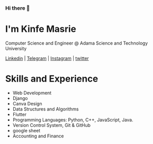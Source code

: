 ### Hi there 👋

# I'm Kinfe Masrie
Computer Science and Engineer @ Adama Science and Technology University

[Linkedin](https://www.linkedin.com/in/kinfe-masrie-22512920b/) | [Telegram](https://t.me/kinfe_19) | [Instagram](https://www.instagram.com/kinfe_19/) | [twitter](https://twitter.com/Kinfe_19)  



# Skills and Experience

-   Web Development
-   Django
-   Canva Design
-   Data Structures and Algorithms
-   Flutter
-   Programming Languages: Python, C++, JavaScript, Java.
-   Version Control System, Git & GitHub
-   google sheet
-   Accounting and Finance
